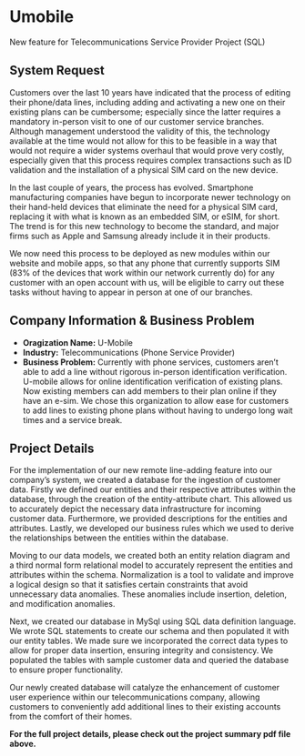 # Umobile
New feature for Telecommunications Service Provider Project (SQL)
## System Request
Customers over the last 10 years have indicated that the process of editing their phone/data lines, including adding and activating a new one on their existing plans can be cumbersome; especially since the latter requires a mandatory in-person visit to one of our customer service branches. Although management understood the validity of this, the technology available at the time would not allow for this to be feasible in a way that would not require a wider systems overhaul that would prove very costly, especially given that this process requires complex transactions such as ID validation and the installation of a physical SIM card on the new device.

In the last couple of years, the process has evolved. Smartphone manufacturing companies have begun to incorporate newer technology on their hand-held devices that eliminate the need for a physical SIM card, replacing it with what is known as an embedded SIM, or eSIM, for short. The trend is for this new technology to become the standard, and major firms such as Apple and Samsung already include it in their products. 

We now need this process to be deployed as new modules within our website and mobile apps, so that any phone that currently supports SIM (83% of the devices that work within our network currently do) for any customer with an open account with us, will be eligible to carry out these tasks without having to appear in person at one of our branches.

## Company Information & Business Problem
* **Oragization Name:** U-Mobile
* **Industry:** Telecommunications (Phone Service Provider)
* **Business Problem:** Currently with phone services, customers aren’t able to add a line without rigorous in-person identification verification. U-mobile allows for online identification verification of existing plans. Now existing members can add members to their plan online if they have an e-sim. We chose this organization to allow ease for customers to add lines to existing phone plans without having to undergo long wait times and a service break. 

## Project Details
For the implementation of our new remote line-adding feature into our company’s system, we created a database for the ingestion of customer data. Firstly we defined our entities and their respective attributes within the database, through the creation of the entity-attribute chart. This allowed us to accurately depict the necessary data infrastructure for incoming customer data. Furthermore, we provided descriptions for the entities and attributes. Lastly, we developed our business rules which we used to derive the relationships between the entities within the database. 

Moving to our data models, we created both an entity relation diagram and a third normal form relational model to accurately represent the entities and attributes within the schema. Normalization is a tool to validate and improve a logical design so that it satisfies certain constraints that avoid unnecessary data anomalies. These anomalies include insertion, deletion, and modification anomalies. 

Next, we created our database in MySql using SQL data definition language. We wrote SQL statements to create our schema and then populated it with our entity tables. We made sure we incorporated the correct data types to allow for proper data insertion, ensuring integrity and consistency. We populated the tables with sample customer data and queried the database to ensure proper functionality. 

Our newly created database will catalyze the enhancement of customer user experience within our telecommunications company, allowing customers to conveniently add additional lines to their existing accounts from the comfort of their homes. 

**For the full project details, please check out the project summary pdf file above.**
